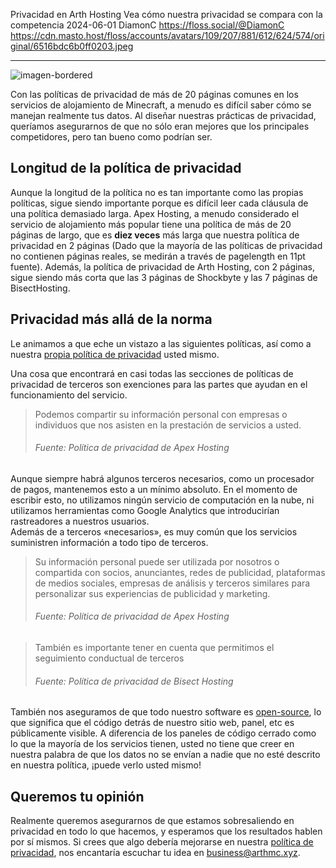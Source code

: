 Privacidad en Arth Hosting
Vea cómo nuestra privacidad se compara con la competencia
2024-06-01
DiamonC 
https://floss.social/@DiamonC 
https://cdn.masto.host/floss/accounts/avatars/109/207/881/612/624/574/original/6516bdc6b0ff0203.jpeg

---

![imagen-bordered](https://i.imgur.com/gzDCJU9.png)

Con las políticas de privacidad de más de 20 páginas comunes en los servicios de alojamiento de Minecraft, a menudo es difícil saber cómo se manejan realmente tus datos. Al diseñar nuestras prácticas de privacidad, queríamos asegurarnos de que no sólo eran mejores que los principales competidores, pero tan bueno como podrían ser.

## Longitud de la política de privacidad
Aunque la longitud de la política no es tan importante como las propias políticas, sigue siendo importante porque es difícil leer cada cláusula de una política demasiado larga.
Apex Hosting, a menudo considerado el servicio de alojamiento más popular tiene una política de más de 20 páginas de largo, que es **diez veces** más larga que nuestra política de privacidad en 2 páginas (Dado que la mayoría de las políticas de privacidad no contienen páginas reales, se medirán a través de pagelength en 11pt fuente). Además, la política de privacidad de Arth Hosting, con 2 páginas, sigue siendo más corta que las 3 páginas de Shockbyte y las 7 páginas de BisectHosting.

## Privacidad más allá de la norma
Le animamos a que eche un vistazo a las siguientes políticas, así como a nuestra [propia política de privacidad](https://arthmc.xyz/privacy) usted mismo.    

Una cosa que encontrará en casi todas las secciones de políticas de privacidad de terceros son exenciones para las partes que ayudan en el funcionamiento del servicio.
> Podemos compartir su información personal con empresas o individuos que nos asisten en la prestación de servicios a usted.
> <h6>Fuente: Política de privacidad de Apex Hosting</h6>  

Aunque siempre habrá algunos terceros necesarios, como un procesador de pagos, mantenemos esto a un mínimo absoluto. En el momento de escribir esto, no utilizamos ningún servicio de computación en la nube, ni utilizamos herramientas como Google Analytics que introducirían rastreadores a nuestros usuarios.  
Además de a terceros «necesarios», es muy común que los servicios suministren información a todo tipo de terceros.
> Su información personal puede ser utilizada por nosotros o compartida con socios, anunciantes, redes de publicidad, plataformas de medios sociales, empresas de análisis y terceros similares para personalizar sus experiencias de publicidad y marketing.
> <h6>Fuente: Política de privacidad de Apex Hosting</h6>

> También es importante tener en cuenta que permitimos el seguimiento conductual de terceros
> <h6>Fuente: Política de privacidad de Bisect Hosting</h6>  

También nos aseguramos de que todo nuestro software es [open-source](https://codeberg.org/arth), lo que significa que el código detrás de nuestro sitio web, panel, etc es públicamente visible. A diferencia de los paneles de código cerrado como lo que la mayoría de los servicios tienen, usted no tiene que creer en nuestra palabra de que los datos no se envían a nadie que no esté descrito en nuestra política, ¡puede verlo usted mismo!


## Queremos tu opinión
Realmente queremos asegurarnos de que estamos sobresaliendo en privacidad en todo lo que hacemos, y esperamos que los resultados hablen por sí mismos. Si crees que algo debería mejorarse en nuestra [política de privacidad](https://arthmc.xyz/privacy), nos encantaría escuchar tu idea en business@arthmc.xyz.

